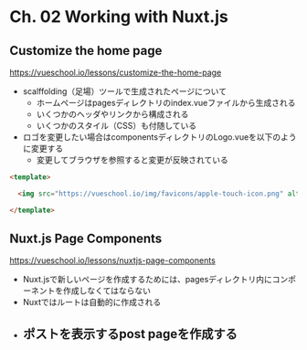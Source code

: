 # Ch. 02 Working with Nuxt.js

## Customize the home page

https://vueschool.io/lessons/customize-the-home-page

- scalffolding（足場）ツールで生成されたページについて
  - ホームページはpagesディレクトリのindex.vueファイルから生成される
  - いくつかのヘッダやリンクから構成される
  - いくつかのスタイル（CSS）も付随している
- ロゴを変更したい場合はcomponentsディレクトリのLogo.vueを以下のように変更する
  - 変更してブラウザを参照すると変更が反映されている
```html
<template>

  <img src="https://vueschool.io/img/favicons/apple-touch-icon.png" alt="the logo">

</template>
```

## Nuxt.js Page Components

https://vueschool.io/lessons/nuxtjs-page-components

- Nuxt.jsで新しいページを作成するためには、pagesディレクトリ内にコンポーネントを作成しなくてはならない
- Nuxtではルートは自動的に作成される
- ポストを表示するpost pageを作成する
  - 